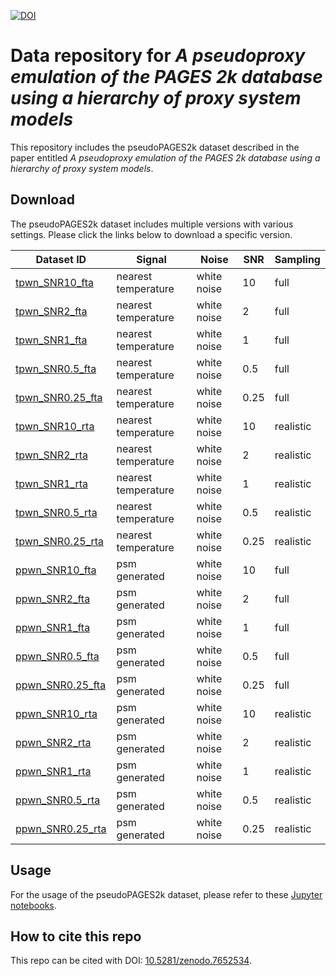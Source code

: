 [![DOI](https://zenodo.org/badge/DOI/10.5281/zenodo.7652534.svg)](https://doi.org/10.5281/zenodo.7652534)



# Data repository for *A pseudoproxy emulation of the PAGES 2k database using a hierarchy of proxy system models*

This repository includes the pseudoPAGES2k dataset described in the paper entitled *A pseudoproxy emulation of the PAGES 2k database using a hierarchy of proxy system models*.

## Download

The pseudoPAGES2k dataset includes multiple versions with various settings.
Please click the links below to download a specific version.

| Dataset ID                                     | Signal              | Noise       | SNR  | Sampling  |
|------------------------------------------------|---------------------|-------------|------|-----------|
| [tpwn_SNR10_fta](./data/tpwn_SNR10_fta.nc)     | nearest temperature | white noise | 10   | full      |
| [tpwn_SNR2_fta](./data/tpwn_SNR2_fta.nc)       | nearest temperature | white noise | 2    | full      |
| [tpwn_SNR1_fta](./data/tpwn_SNR1_fta.nc)       | nearest temperature | white noise | 1    | full      |
| [tpwn_SNR0.5_fta](./data/tpwn_SNR0.5_fta.nc)   | nearest temperature | white noise | 0.5  | full      |
| [tpwn_SNR0.25_fta](./data/tpwn_SNR0.25_fta.nc) | nearest temperature | white noise | 0.25 | full      |
| [tpwn_SNR10_rta](./data/tpwn_SNR10_rta.nc)     | nearest temperature | white noise | 10   | realistic |
| [tpwn_SNR2_rta](./data/tpwn_SNR2_rta.nc)       | nearest temperature | white noise | 2    | realistic |
| [tpwn_SNR1_rta](./data/tpwn_SNR1_rta.nc)       | nearest temperature | white noise | 1    | realistic |
| [tpwn_SNR0.5_rta](./data/tpwn_SNR0.5_rta.nc)   | nearest temperature | white noise | 0.5  | realistic |
| [tpwn_SNR0.25_rta](./data/tpwn_SNR0.25_rta.nc) | nearest temperature | white noise | 0.25 | realistic |
| [ppwn_SNR10_fta](./data/ppwn_SNR10_fta.nc)     | psm generated       | white noise | 10   | full      |
| [ppwn_SNR2_fta](./data/ppwn_SNR2_fta.nc)       | psm generated       | white noise | 2    | full      |
| [ppwn_SNR1_fta](./data/ppwn_SNR1_fta.nc)       | psm generated       | white noise | 1    | full      |
| [ppwn_SNR0.5_fta](./data/ppwn_SNR0.5_fta.nc)   | psm generated       | white noise | 0.5  | full      |
| [ppwn_SNR0.25_fta](./data/ppwn_SNR0.25_fta.nc) | psm generated       | white noise | 0.25 | full      |
| [ppwn_SNR10_rta](./data/ppwn_SNR10_rta.nc)     | psm generated       | white noise | 10   | realistic |
| [ppwn_SNR2_rta](./data/ppwn_SNR2_rta.nc)       | psm generated       | white noise | 2    | realistic |
| [ppwn_SNR1_rta](./data/ppwn_SNR1_rta.nc)       | psm generated       | white noise | 1    | realistic |
| [ppwn_SNR0.5_rta](./data/ppwn_SNR0.5_rta.nc)   | psm generated       | white noise | 0.5  | realistic |
| [ppwn_SNR0.25_rta](./data/ppwn_SNR0.25_rta.nc) | psm generated       | white noise | 0.25 | realistic |

## Usage

For the usage of the pseudoPAGES2k dataset, please refer to these [Jupyter notebooks](https://fzhu2e.github.io/cfr/ug-pp2k.html).

## How to cite this repo
This repo can be cited with DOI: [10.5281/zenodo.7652534](https://doi.org/10.5281/zenodo.7652534).
